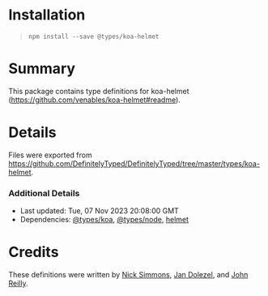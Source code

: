 # Installation
> `npm install --save @types/koa-helmet`

# Summary
This package contains type definitions for koa-helmet (https://github.com/venables/koa-helmet#readme).

# Details
Files were exported from https://github.com/DefinitelyTyped/DefinitelyTyped/tree/master/types/koa-helmet.

### Additional Details
 * Last updated: Tue, 07 Nov 2023 20:08:00 GMT
 * Dependencies: [@types/koa](https://npmjs.com/package/@types/koa), [@types/node](https://npmjs.com/package/@types/node), [helmet](https://npmjs.com/package/helmet)

# Credits
These definitions were written by [Nick Simmons](https://github.com/nsimmons), [Jan Dolezel](https://github.com/dolezel), and [John Reilly](https://github.com/johnnyreilly).
